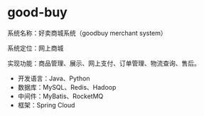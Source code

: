 # good-buy

系统名称：好卖商城系统（goodbuy merchant system）

系统定位：网上商城

实现功能：商品管理、展示、网上支付、订单管理、物流查询、售后。


* 开发语言：Java、Python
* 数据库：MySQL、Redis、Hadoop
* 中间件：MyBatis、RocketMQ
* 框架：Spring Cloud
